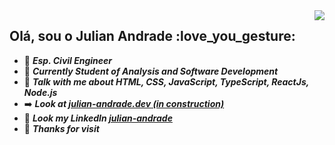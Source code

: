 <img align="right" src="https://github-readme-stats.vercel.app/api/top-langs/?username=julian-andrade&layout=default&theme=dracula&border_color=0d1116&card_width=450&bg_color=0d1116&title_color=a8fdf5"/>
<h2 align="left">Olá, sou o Julian Andrade :love_you_gesture:</h2>


- :metal: ***Esp. Civil Engineer***
- :memo: ***Currently Student of Analysis and Software Development***
- :icecream: ***Talk with me about HTML, CSS, JavaScript, TypeScript, ReactJs, Node.js***
- :arrow_right: ***Look at [julian-andrade.dev (in construction)]()***
- :large_blue_circle: ***Look my LinkedIn [julian-andrade](https://www.linkedin.com/in/julian-andrade/)***
- :black_heart: ***Thanks for visit***


